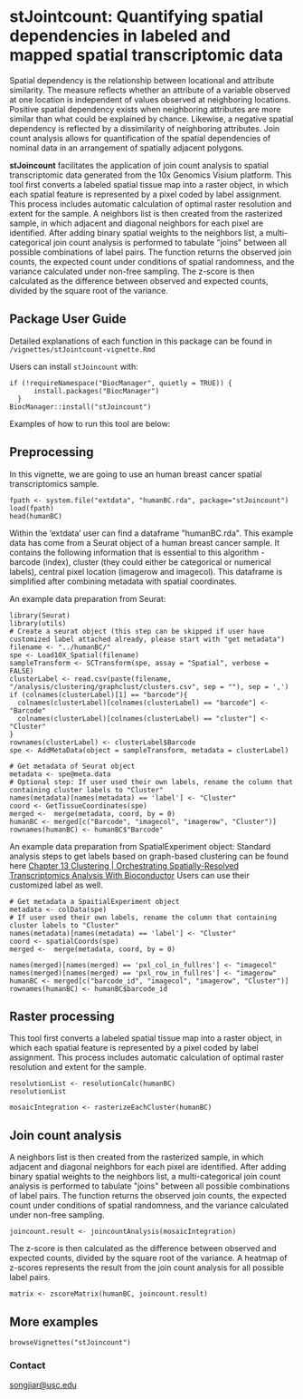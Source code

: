 # stJointcount: Quantifying spatial dependencies in labeled and mapped spatial transcriptomic data

Spatial dependency is the relationship between locational and attribute similarity. The measure reflects whether an attribute of a variable observed at one location is independent of values observed at neighboring locations. Positive spatial dependency exists when neighboring attributes are more similar than what could be explained by chance. Likewise, a negative spatial dependency is reflected by a dissimilarity of neighboring attributes. Join count analysis allows for quantification of the spatial dependencies of nominal data in an arrangement of spatially adjacent polygons. 

**stJoincount** facilitates the application of join count analysis to spatial transcriptomic data generated from the 10x Genomics Visium platform. This tool first converts a labeled spatial tissue map into a raster object, in which each spatial feature is represented by a pixel coded by label assignment. This process includes automatic calculation of optimal raster resolution and extent for the sample. A neighbors list is then created from the rasterized sample, in which adjacent and diagonal neighbors for each pixel are identified. After adding binary spatial weights to the neighbors list, a multi-categorical join count analysis is performed to tabulate "joins" between all possible combinations of label pairs. The function returns the observed join counts, the expected count under conditions of spatial randomness, and the variance calculated under non-free sampling. The z-score is then calculated as the difference between observed and expected counts, divided by the square root of the variance. 

## Package User Guide

Detailed explanations of each function in this package can be found in `/vignettes/stJointcount-vignette.Rmd`

Users can install `stJoincount` with:

```{r "install", eval = FALSE}
if (!requireNamespace("BiocManager", quietly = TRUE)) {
      install.packages("BiocManager")
  }
BiocManager::install("stJoincount")
```

Examples of how to run this tool are below:  

## Preprocessing

In this vignette, we are going to use an human breast cancer spatial transcriptomics sample.
```{r}
fpath <- system.file("extdata", "humanBC.rda", package="stJoincount")
load(fpath)
head(humanBC)
```

Within the ‘extdata’ user can find a dataframe "humanBC.rda". This example data has come from a Seurat object of a human breast cancer sample. It contains the following information that is essential to this algorithm - barcode (index), cluster (they could either be categorical or numerical labels), central pixel location (imagerow and imagecol). This dataframe is simplified after combining metadata with spatial coordinates.

An example data preparation from Seurat:
```{r, eval=FALSE}
library(Seurat)
library(utils)
# Create a seurat object (this step can be skipped if user have customized label attached already, please start with "get metadata")
filename <- "../humanBC/"
spe <- Load10X_Spatial(filename)
sampleTransform <- SCTransform(spe, assay = "Spatial", verbose = FALSE)
clusterLabel <- read.csv(paste(filename, "/analysis/clustering/graphclust/clusters.csv", sep = ""), sep = ',')
if (colnames(clusterLabel)[1] == "barcode"){
  colnames(clusterLabel)[colnames(clusterLabel) == "barcode"] <- "Barcode"
  colnames(clusterLabel)[colnames(clusterLabel) == "cluster"] <- "Cluster"
}
rownames(clusterLabel) <- clusterLabel$Barcode
spe <- AddMetaData(object = sampleTransform, metadata = clusterLabel)

# Get metadata of Seurat object
metadata <- spe@meta.data
# Optional step: If user used their own labels, rename the column that containing cluster labels to "Cluster" 
names(metadata)[names(metadata) == 'label'] <- "Cluster"
coord <- GetTissueCoordinates(spe)
merged <-  merge(metadata, coord, by = 0)
humanBC <- merged[c("Barcode", "imagecol", "imagerow", "Cluster")]
rownames(humanBC) <- humanBC$"Barcode"
```

An example data preparation from SpatialExperiment object:
Standard analysis steps to get labels based on graph-based clustering can be found here [Chapter 13 Clustering | Orchestrating Spatially-Resolved Transcriptomics Analysis With Bioconductor](https://lmweber.org/OSTA-book/clustering.html)
Users can use their customized label as well.
```{r, eval=FALSE}
# Get metadata a SpaitialExperiment object
metadata <- colData(spe)
# If user used their own labels, rename the column that containing cluster labels to "Cluster" 
names(metadata)[names(metadata) == 'label'] <- "Cluster"
coord <- spatialCoords(spe)
merged <-  merge(metadata, coord, by = 0)

names(merged)[names(merged) == 'pxl_col_in_fullres'] <- "imagecol"
names(merged)[names(merged) == 'pxl_row_in_fullres'] <- "imagerow"
humanBC <- merged[c("barcode_id", "imagecol", "imagerow", "Cluster")]
rownames(humanBC) <- humanBC$barcode_id
```

## Raster processing

This tool first converts a labeled spatial tissue map into a raster object, in which each spatial feature is represented by a pixel coded by label assignment. This process includes automatic calculation of optimal raster resolution and extent for the sample.
```{r}
resolutionList <- resolutionCalc(humanBC)
resolutionList
```

```{r}
mosaicIntegration <- rasterizeEachCluster(humanBC)
```

## Join count analysis

A neighbors list is then created from the rasterized sample, in which adjacent and diagonal neighbors for each pixel are identified. After adding binary spatial weights to the neighbors list, a multi-categorical join count analysis is performed to tabulate "joins" between all possible combinations of label pairs. The function returns the observed join counts, the expected count under conditions of spatial randomness, and the variance calculated under non-free sampling.
```{r}
joincount.result <- joincountAnalysis(mosaicIntegration)
```

The z-score is then calculated as the difference between observed and expected counts, divided by the square root of the variance. A heatmap of z-scores represents the result from the join count analysis for all possible label pairs.

```{r}
matrix <- zscoreMatrix(humanBC, joincount.result)
```

## More examples

```{r}
browseVignettes("stJoincount")
```

### Contact

songjiar@usc.edu
